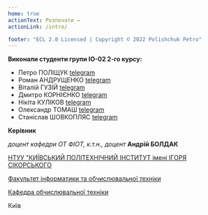 ```yaml
---
home: true
actionText: Розпочати →
actionLink: /intro/

footer: "ECL 2.0 Licensed | Copyright © 2022 Polishchuk Petro"
---
```



**Виконали студенти групи ІО-02 2-го курсу:** 

- Петро ПОЛІЩУК [telegram](https://t.me/wexire)
- Роман АНДРУЩЕНКО [telegram](https://t.me/and_jkee)
- Віталій ГУЗІЙ [telegram](https://t.me/lokomoko0o)
- Дмитро КОРНІЄНКО [telegram](https://t.me/ADimas_s)
- Нікіта КУЛІКОВ [telegram](https://t.me/Nikita_Kulikovv)
- Олександр ТОМАШ [telegram](https://t.me/Karenin_dog)
- Станіслав ШОВКОПЛЯС [telegram](https://t.me/Stannis_Got)


**Керівник**

*доцент кафедри ОТ ФІОТ, к.т.н., доцент*<span padding-right:5em></span> **Андрій БОЛДАК** 

[НТУУ "КИЇВСЬКИЙ ПОЛІТЕХНІЧНИЙ ІНСТИТУТ імені ІГОРЯ СІКОРСЬКОГО](https://kpi.ua/)

[Факультет інформатики та обчислювальної техніки](https://fiot.kpi.ua/)

[Кафедра обчислювальної техніки](https://comsys.kpi.ua/)

Київ
